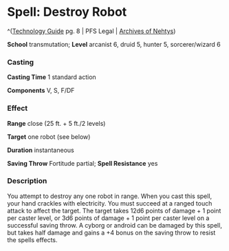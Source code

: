 # Spell: Destroy Robot

^([Technology Guide][ss-destroy-robot] pg. 8 | PFS Legal | [Archives of Nehtys][sn-destroy-robot])

**School** transmutation; **Level** arcanist 6, druid 5, hunter 5, sorcerer/wizard 6

### Casting

**Casting Time** 1 standard action  

**Components** V, S, F/DF

### Effect

**Range** close (25 ft. + 5 ft./2 levels)  

**Target** one robot (see below)  

**Duration** instantaneous  

**Saving Throw** Fortitude partial; **Spell Resistance** yes

### Description

You attempt to destroy any one robot in range. When you cast this spell, your hand crackles with electricity. You must succeed at a ranged touch attack to affect the target. The target takes 12d6 points of damage + 1 point per caster level, or 3d6 points of damage + 1 point per caster level on a successful saving throw. A cyborg or android can be damaged by this spell, but takes half damage and gains a +4 bonus on the saving throw to resist the spells effects.

[ss-destroy-robot]: http://paizo.com/products/btpy95d2
[sn-destroy-robot]: http://www.archivesofnethys.com/SpellDisplay.aspx?ItemName=Destroy%20Robot